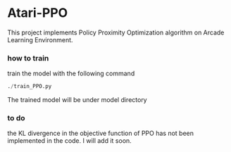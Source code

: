 # Atari-PPO

This project implements Policy Proximity Optimization algorithm on Arcade Learning Environment.

### how to train

train the model with the following command

```Python
./train_PPO.py
```

The trained model will be under model directory

### to do

the KL divergence in the objective function of PPO has not been implemented in the code. I will add it soon.
